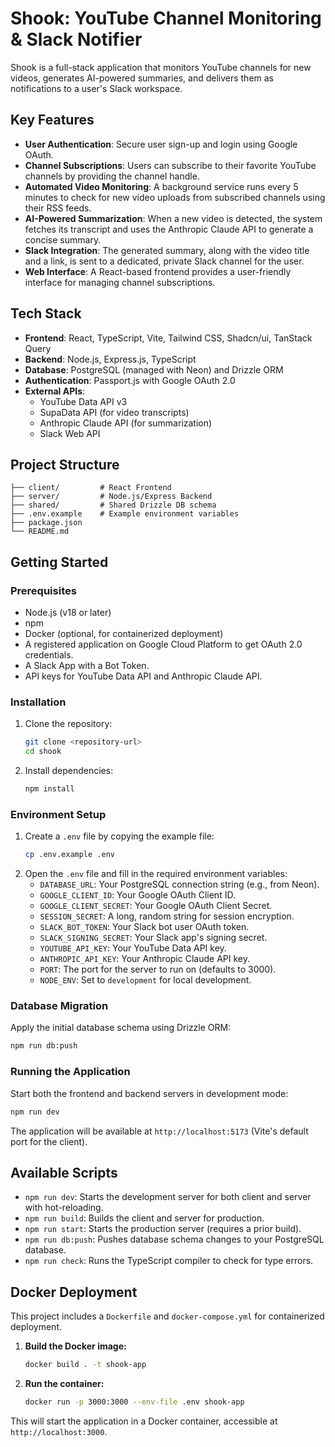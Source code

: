 # Shook: YouTube Channel Monitoring & Slack Notifier

Shook is a full-stack application that monitors YouTube channels for new videos, generates AI-powered summaries, and delivers them as notifications to a user's Slack workspace.

## Key Features

- **User Authentication**: Secure user sign-up and login using Google OAuth.
- **Channel Subscriptions**: Users can subscribe to their favorite YouTube channels by providing the channel handle.
- **Automated Video Monitoring**: A background service runs every 5 minutes to check for new video uploads from subscribed channels using their RSS feeds.
- **AI-Powered Summarization**: When a new video is detected, the system fetches its transcript and uses the Anthropic Claude API to generate a concise summary.
- **Slack Integration**: The generated summary, along with the video title and a link, is sent to a dedicated, private Slack channel for the user.
- **Web Interface**: A React-based frontend provides a user-friendly interface for managing channel subscriptions.

## Tech Stack

- **Frontend**: React, TypeScript, Vite, Tailwind CSS, Shadcn/ui, TanStack Query
- **Backend**: Node.js, Express.js, TypeScript
- **Database**: PostgreSQL (managed with Neon) and Drizzle ORM
- **Authentication**: Passport.js with Google OAuth 2.0
- **External APIs**:
  - YouTube Data API v3
  - SupaData API (for video transcripts)
  - Anthropic Claude API (for summarization)
  - Slack Web API

## Project Structure

```
├── client/         # React Frontend
├── server/         # Node.js/Express Backend
├── shared/         # Shared Drizzle DB schema
├── .env.example    # Example environment variables
├── package.json
└── README.md
```

## Getting Started

### Prerequisites

- Node.js (v18 or later)
- npm
- Docker (optional, for containerized deployment)
- A registered application on Google Cloud Platform to get OAuth 2.0 credentials.
- A Slack App with a Bot Token.
- API keys for YouTube Data API and Anthropic Claude API.

### Installation

1.  Clone the repository:
    ```bash
    git clone <repository-url>
    cd shook
    ```
2.  Install dependencies:
    ```bash
    npm install
    ```

### Environment Setup

1.  Create a `.env` file by copying the example file:
    ```bash
    cp .env.example .env
    ```
2.  Open the `.env` file and fill in the required environment variables:
    - `DATABASE_URL`: Your PostgreSQL connection string (e.g., from Neon).
    - `GOOGLE_CLIENT_ID`: Your Google OAuth Client ID.
    - `GOOGLE_CLIENT_SECRET`: Your Google OAuth Client Secret.
    - `SESSION_SECRET`: A long, random string for session encryption.
    - `SLACK_BOT_TOKEN`: Your Slack bot user OAuth token.
    - `SLACK_SIGNING_SECRET`: Your Slack app's signing secret.
    - `YOUTUBE_API_KEY`: Your YouTube Data API key.
    - `ANTHROPIC_API_KEY`: Your Anthropic Claude API key.
    - `PORT`: The port for the server to run on (defaults to 3000).
    - `NODE_ENV`: Set to `development` for local development.

### Database Migration

Apply the initial database schema using Drizzle ORM:

```bash
npm run db:push
```

### Running the Application

Start both the frontend and backend servers in development mode:

```bash
npm run dev
```

The application will be available at `http://localhost:5173` (Vite's default port for the client).

## Available Scripts

- `npm run dev`: Starts the development server for both client and server with hot-reloading.
- `npm run build`: Builds the client and server for production.
- `npm run start`: Starts the production server (requires a prior build).
- `npm run db:push`: Pushes database schema changes to your PostgreSQL database.
- `npm run check`: Runs the TypeScript compiler to check for type errors.

## Docker Deployment

This project includes a `Dockerfile` and `docker-compose.yml` for containerized deployment.

1.  **Build the Docker image:**
    ```bash
    docker build . -t shook-app
    ```
2.  **Run the container:**
    ```bash
    docker run -p 3000:3000 --env-file .env shook-app
    ```

This will start the application in a Docker container, accessible at `http://localhost:3000`.
